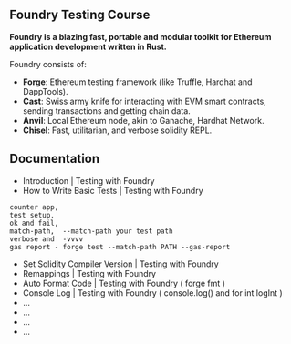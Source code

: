 ## Foundry Testing Course

**Foundry is a blazing fast, portable and modular toolkit for Ethereum application development written in Rust.**

Foundry consists of:

-   **Forge**: Ethereum testing framework (like Truffle, Hardhat and DappTools).
-   **Cast**: Swiss army knife for interacting with EVM smart contracts, sending transactions and getting chain data.
-   **Anvil**: Local Ethereum node, akin to Ganache, Hardhat Network.
-   **Chisel**: Fast, utilitarian, and verbose solidity REPL.

## Documentation

- Introduction | Testing with Foundry
- How to Write Basic Tests | Testing with Foundry 
````
counter app,
test setup, 
ok and fail,
match-path,  --match-path your test path
verbose and  -vvvv
gas report - forge test --match-path PATH --gas-report
````
- Set Solidity Compiler Version | Testing with Foundry
- Remappings | Testing with Foundry
- Auto Format Code | Testing with Foundry ( forge fmt )
- Console Log | Testing with Foundry ( console.log() and for int logInt )
- ...
- ...
- ...
- ...
